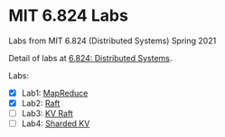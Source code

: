 # MIT 6.824 Labs
Labs from MIT 6.824 (Distributed Systems) Spring 2021

Detail of labs at [6.824: Distributed Systems](https://pdos.csail.mit.edu/6.824/schedule.html).

Labs:
- [x] Lab1:  [MapReduce](https://github.com/hoangmaihuy/mit-6.824/tree/master/src/mr)
- [x] Lab2:  [Raft](https://github.com/hoangmaihuy/mit-6.824/tree/master/src/raft)
- [ ] Lab3:  [KV Raft](https://github.com/hoangmaihuy/mit-6.824/tree/master)
- [ ] Lab4:  [Sharded KV](https://github.com/hoangmaihuy/mit-6.824/tree/master)
